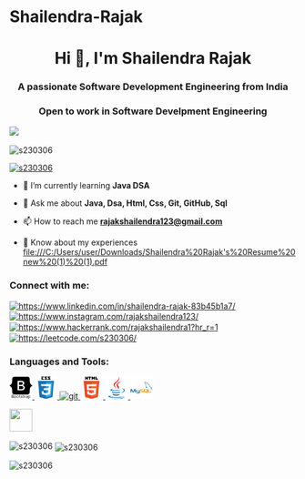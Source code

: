 # Shailendra-Rajak
<h1 align="center">Hi 👋, I'm Shailendra Rajak</h1>
<h3 align="center">A passionate Software Development Engineering from India</h3>
<h3 align="center">Open to work in Software Develpment Engineering</h3>
<img src="https://www.o4opinion.com/wp-content/uploads/2021/09/code-1076536_1280.jpg">

<p align="left"> <img src="https://komarev.com/ghpvc/?username=s230306&label=Profile%20views&color=0e75b6&style=flat" alt="s230306" /> </p>

<p align="left"> <a href="https://github.com/ryo-ma/github-profile-trophy"><img src="https://github-profile-trophy.vercel.app/?username=s230306" alt="s230306" /></a> </p>

- 🌱 I’m currently learning **Java DSA**

- 💬 Ask me about **Java, Dsa, Html, Css, Git, GitHub, Sql**

- 📫 How to reach me **rajakshailendra123@gmail.com**

- 📄 Know about my experiences [file:///C:/Users/user/Downloads/Shailendra%20Rajak's%20Resume%20new%20(1)%20(1).pdf](file:///C:/Users/user/Downloads/Shailendra%20Rajak's%20Resume%20new%20(1)%20(1).pdf)

<h3 align="left">Connect with me:</h3>
<p align="left">
<a href="https://linkedin.com/in/https://www.linkedin.com/in/shailendra-rajak-83b45b1a7/" target="blank"><img align="center" src="https://raw.githubusercontent.com/rahuldkjain/github-profile-readme-generator/master/src/images/icons/Social/linked-in-alt.svg" alt="https://www.linkedin.com/in/shailendra-rajak-83b45b1a7/" height="30" width="40" /></a>
<a href="https://instagram.com/https://www.instagram.com/rajakshailendra123/" target="blank"><img align="center" src="https://raw.githubusercontent.com/rahuldkjain/github-profile-readme-generator/master/src/images/icons/Social/instagram.svg" alt="https://www.instagram.com/rajakshailendra123/" height="30" width="40" /></a>
<a href="https://www.hackerrank.com/https://www.hackerrank.com/rajakshailendra1?hr_r=1" target="blank"><img align="center" src="https://raw.githubusercontent.com/rahuldkjain/github-profile-readme-generator/master/src/images/icons/Social/hackerrank.svg" alt="https://www.hackerrank.com/rajakshailendra1?hr_r=1" height="30" width="40" /></a>
<a href="https://www.leetcode.com/https://leetcode.com/s230306/" target="blank"><img align="center" src="https://raw.githubusercontent.com/rahuldkjain/github-profile-readme-generator/master/src/images/icons/Social/leet-code.svg" alt="https://leetcode.com/s230306/" height="30" width="40" /></a>
</p>

<h3 align="left">Languages and Tools:</h3>
<p align="left"> <a href="https://getbootstrap.com" target="_blank" rel="noreferrer"> <img src="https://raw.githubusercontent.com/devicons/devicon/master/icons/bootstrap/bootstrap-plain-wordmark.svg" alt="bootstrap" width="40" height="40"/> </a> <a href="https://www.w3schools.com/css/" target="_blank" rel="noreferrer"> <img src="https://raw.githubusercontent.com/devicons/devicon/master/icons/css3/css3-original-wordmark.svg" alt="css3" width="40" height="40"/> </a> <a href="https://git-scm.com/" target="_blank" rel="noreferrer"> <img src="https://www.vectorlogo.zone/logos/git-scm/git-scm-icon.svg" alt="git" width="40" height="40"/> </a> <a href="https://www.w3.org/html/" target="_blank" rel="noreferrer"> <img src="https://raw.githubusercontent.com/devicons/devicon/master/icons/html5/html5-original-wordmark.svg" alt="html5" width="40" height="40"/> </a> <a href="https://www.java.com" target="_blank" rel="noreferrer"> <img src="https://raw.githubusercontent.com/devicons/devicon/master/icons/java/java-original.svg" alt="java" width="40" height="40"/> </a> <a href="https://www.mysql.com/" target="_blank" rel="noreferrer"> <img src="https://raw.githubusercontent.com/devicons/devicon/master/icons/mysql/mysql-original-wordmark.svg" alt="mysql" width="40" height="40"/> </a> </p>
<a href="https://spring.io/projects/spring-boot target="_blank" rel="noreferrer"> <img src="https://spring.io/projects/spring-boot" width="40" height="40"></a>


<p><img align="left" src="https://github-readme-stats.vercel.app/api/top-langs?username=s230306&show_icons=true&locale=en&layout=compact" alt="s230306" /></p>

<p>&nbsp;<img align="center" src="https://github-readme-stats.vercel.app/api?username=s230306&show_icons=true&locale=en" alt="s230306" /></p>

<p><img align="center" src="https://github-readme-streak-stats.herokuapp.com/?user=s230306&" alt="s230306" /></p>
